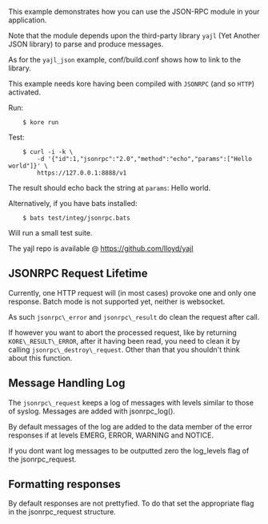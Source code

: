 This example demonstrates how you can use the JSON-RPC module in your
application.

Note that the module depends upon the third-party library `yajl` (Yet Another
JSON library) to parse and produce messages.

As for the `yajl_json` example, conf/build.conf shows how to link to the
library.

This example needs kore having been compiled with `JSONRPC` (and so `HTTP`)
activated.

Run:
```
	$ kore run
```

Test:
```
	$ curl -i -k \
	    -d '{"id":1,"jsonrpc":"2.0","method":"echo","params":["Hello world"]}' \
	    https://127.0.0.1:8888/v1
```
The result should echo back the string at `params`: Hello world.

Alternatively, if you have bats installed:
```
	$ bats test/integ/jsonrpc.bats
```
Will run a small test suite.


The yajl repo is available @ https://github.com/lloyd/yajl


JSONRPC Request Lifetime
------------------------

Currently, one HTTP request will (in most cases) provoke one and only one
response. Batch mode is not supported yet, neither is websocket.

As such `jsonrpc\_error` and `jsonrpc\_result` do clean the request after call.

If however you want to abort the processed request, like by returning
`KORE\_RESULT\_ERROR`, after it having been read, you need to clean it by
calling `jsonrpc\_destroy\_request`. Other than that you shouldn't think about
this function.


Message Handling Log
--------------------

The `jsonrpc\_request` keeps a log of messages with levels similar to those of
syslog. Messages are added with jsonrpc_log().

By default messages of the log are added to the data member of the error
responses if at levels EMERG, ERROR, WARNING and NOTICE.

If you dont want log messages to be outputted zero the log_levels flag of the
jsonrpc_request.


Formatting responses
--------------------

By default responses are not prettyfied. To do that set the appropriate flag in
the jsonrpc_request structure.

